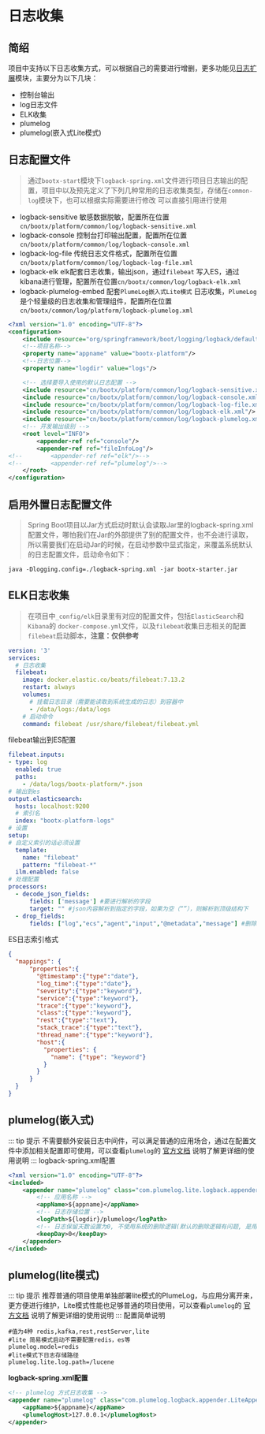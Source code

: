 # 日志收集
## 简绍
项目中支持以下日志收集方式，可以根据自己的需要进行增删，更多功能见[日志扩展](/platform/server/common/日志扩展.md)模块，主要分为以下几块：
- 控制台输出
- log日志文件
- ELK收集
- plumelog
- plumelog(嵌入式Lite模式)

## 日志配置文件
> 通过`bootx-start`模块下`logback-spring.xml`文件进行项目日志输出的配置，项目中以及预先定义了下列几种常用的日志收集类型，存储在`common-log`模块下，也可以根据实际需要进行修改
> 可以直接引用进行使用
- logback-sensitive   敏感数据脱敏，配置所在位置`cn/bootx/platform/common/log/logback-sensitive.xml`
- logback-console  控制台打印输出配置，配置所在位置`cn/bootx/platform/common/log/logback-console.xml`
- logback-log-file  传统日志文件格式，配置所在位置`cn/bootx/platform/common/log/logback-log-file.xml`
- logback-elk  elk配套日志收集，输出json，通过`filebeat` 写入ES，通过kibana进行管理，配置所在位置`cn/bootx/common/log/logback-elk.xml`
- logback-plumelog-embed  配套`PlumeLog嵌入式Lite模式` 日志收集，`PlumeLog` 是个轻量级的日志收集和管理组件，配置所在位置`cn/bootx/common/log/platform/logback-plumelog.xml`
```xml
<?xml version="1.0" encoding="UTF-8"?>
<configuration>
    <include resource="org/springframework/boot/logging/logback/defaults.xml"/>
    <!--项目名称-->
    <property name="appname" value="bootx-platform"/>
    <!--日志位置-->
    <property name="logdir" value="logs"/>

    <!-- 选择要导入使用的默认日志配置 -->
    <include resource="cn/bootx/platform/common/log/logback-sensitive.xml"/>
    <include resource="cn/bootx/platform/common/log/logback-console.xml"/>
    <include resource="cn/bootx/platform/common/log/logback-log-file.xml"/>
    <include resource="cn/bootx/platform/common/log/logback-elk.xml"/>
    <include resource="cn/bootx/platform/common/log/logback-plumelog.xml"/>
    <!-- 开发输出级别 -->
    <root level="INFO">
        <appender-ref ref="console"/>
        <appender-ref ref="fileInfoLog"/>
<!--        <appender-ref ref="elk"/>-->
<!--        <appender-ref ref="plumelog"/>-->
    </root>
</configuration>
```

## 启用外置日志配置文件
> Spring Boot项目以Jar方式启动时默认会读取Jar里的logback-spring.xml配置文件，哪怕我们在Jar的外部提供了别的配置文件，也不会进行读取，
所以需要我们在启动Jar的时候，在启动参数中显式指定，来覆盖系统默认的日志配置文件，启动命令如下：
```shell
java -Dlogging.config=./logback-spring.xml -jar bootx-starter.jar 
```

## ELK日志收集
>在项目中`_config/elk`目录里有对应的配置文件，包括`ElasticSearch`和`Kibana`的 `docker-compose.yml`文件，以及`filebeat`收集日志相关的配置
`filebeat`启动脚本，**注意：仅供参考**
```yaml
version: '3'
services:
  # 日志收集
  filebeat:
    image: docker.elastic.co/beats/filebeat:7.13.2
    restart: always
    volumes:
      # 挂载日志目录（需要能读取到系统生成的日志）到容器中
      - /data/logs:/data/logs
    # 启动命令
    command: filebeat /usr/share/filebeat/filebeat.yml
```

filebeat输出到ES配置
```yaml
filebeat.inputs:
- type: log
  enabled: true
  paths:
    - /data/logs/bootx-platform/*.json
# 输出到es
output.elasticsearch:
  hosts: localhost:9200
  # 索引名
  index: "bootx-platform-logs"
# 设置
setup:
# 自定义索引的话必须设置
  template:
    name: "filebeat"
    pattern: "filebeat-*"
  ilm.enabled: false
# 处理配置
processors:
  - decode_json_fields:
      fields: ['message'] #要进行解析的字段
      target: "" #json内容解析到指定的字段，如果为空（“”），则解析到顶级结构下
  - drop_fields:
      fields: ["log","ecs","agent","input","@metadata","message"] #删除无用的字段
```

ES日志索引格式
```json
{
  "mappings": {
      "properties":{
        "@timestamp":{"type":"date"},
        "log_time":{"type":"date"},
        "severity":{"type":"keyword"},
        "service":{"type":"keyword"},
        "trace":{"type":"keyword"},
        "class":{"type":"keyword"},
        "rest":{"type":"text"},
        "stack_trace":{"type":"text"},
        "thread_name":{"type":"keyword"},
        "host":{
          "properties": {
            "name": {"type": "keyword"}
          }
        }
      }
  }
}
```
## plumelog(嵌入式)
::: tip 提示
不需要额外安装日志中间件，可以满足普通的应用场合，通过在配置文件中添加相关配置即可使用，可以查看`plumelog`的 [官方文档](https://gitee.com/plumeorg/plumelog/blob/master/FASTSTART.md) 说明了解更详细的使用说明
:::
logback-spring.xml配置
```xml
<?xml version="1.0" encoding="UTF-8"?>
<included>
    <appender name="plumelog" class="com.plumelog.lite.logback.appender.LiteAppender">
        <!-- 应用名称 -->
        <appName>${appname}</appName>
        <!-- 日志存储位置 -->
        <logPath>${logdir}/plumelog</logPath>
        <!-- 日志保留天数设置为0, 不使用系统的删除逻辑(默认的删除逻辑有问题, 是用 lucene 方式进行清除的, 会遗留非常多的文件夹) -->
        <keepDay>0</keepDay>
    </appender>
</included>
```


## plumelog(lite模式)
::: tip 提示
推荐普通的项目使用单独部署lite模式的PlumeLog，与应用分离开来，更方便进行维护，Lite模式性能也足够普通的项目使用，可以查看`plumelog`的 [官方文档](https://gitee.com/plumeorg/plumelog/blob/master/FASTSTART.md) 说明了解更详细的使用说明
:::
配置简单说明
```shell 
#值为4种 redis,kafka,rest,restServer,lite
#lite 简易模式启动不需要配置redis，es等
plumelog.model=redis
#lite模式下日志存储路径
plumelog.lite.log.path=/lucene
```

**logback-spring.xml配置**
```xml
<!-- plumelog 方式日志收集 -->
<appender name="plumelog" class="com.plumelog.logback.appender.LiteAppender">
    <appName>${appname}</appName>
    <plumelogHost>127.0.0.1</plumelogHost>
</appender>
```
